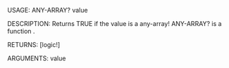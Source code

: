 USAGE:
     ANY-ARRAY? value 

DESCRIPTION:
     Returns TRUE if the value is a any-array!
     ANY-ARRAY? is a function .

RETURNS: [logic!]

ARGUMENTS:
    value
